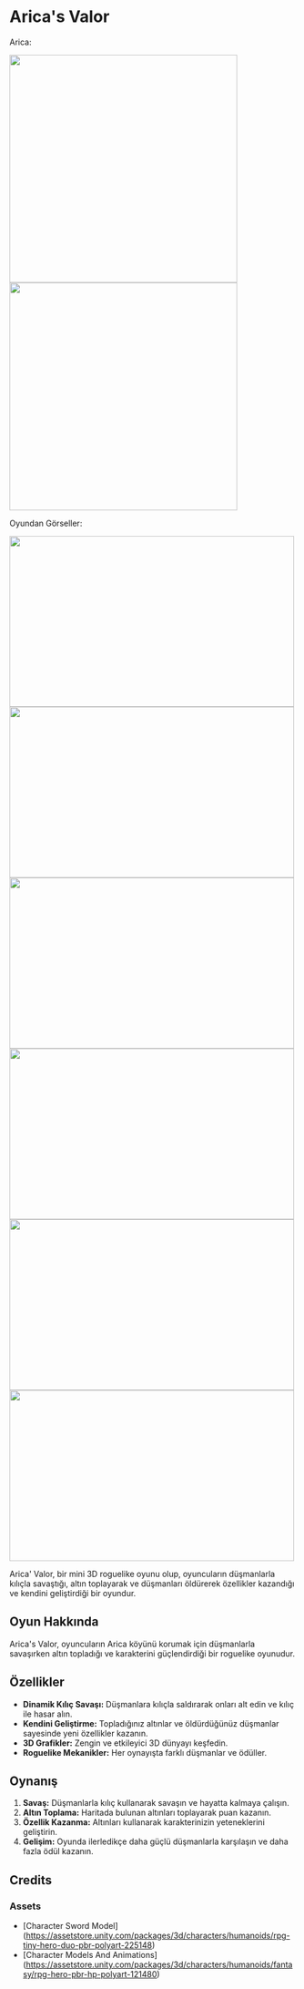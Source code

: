 # Arica's Valor

Arica:

<img src="https://github.com/siraytarim/AricasValor/blob/main/Game/Ekran%20görüntüsü%202024-05-28%20151719.png" width="400" height="400"> <img src="https://github.com/siraytarim/AricasValor/blob/main/Game/Ekran%20görüntüsü%202024-05-28%20151733.png" width="400" height="400"> 


Oyundan Görseller:

<img src= "https://github.com/siraytarim/AricasValor/blob/main/Game/Ekran%20görüntüsü%202024-05-28%20215718.png" width="500" height="300" > <img src="https://github.com/siraytarim/AricasValor/blob/main/Game/Ekran%20Görüntüsü%20(277).png" width="500" height="300"> <img src="https://github.com/siraytarim/AricasValor/blob/main/Game/Ekran%20görüntüsü%202024-05-28%20220019.png" width="500" height="300" > <img src="https://github.com/siraytarim/AricasValor/blob/main/Game/Ekran%20görüntüsü%202024-05-28%20220255.png" width="500" height="300" > <img src="https://github.com/siraytarim/AricasValor/blob/main/Game/Ekran%20görüntüsü%202024-05-28%20220139.png" width="500" height="300"> <img src="https://github.com/siraytarim/AricasValor/blob/main/Game/Ekran%20görüntüsü%202024-05-28%20221402.png" width="500" height="300" >


Arica' Valor, bir mini 3D roguelike oyunu olup, oyuncuların düşmanlarla kılıçla savaştığı, altın toplayarak ve düşmanları öldürerek özellikler kazandığı ve kendini geliştirdiği bir oyundur.


## Oyun Hakkında

Arica's Valor, oyuncuların Arica köyünü korumak için düşmanlarla savaşırken altın topladığı ve karakterini güçlendirdiği bir roguelike oyunudur. 

## Özellikler

- **Dinamik Kılıç Savaşı:** Düşmanlara kılıçla saldırarak onları alt edin ve kılıç ile hasar alın.
- **Kendini Geliştirme:** Topladığınız altınlar ve öldürdüğünüz düşmanlar sayesinde yeni özellikler kazanın.
- **3D Grafikler:** Zengin ve etkileyici 3D dünyayı keşfedin.
- **Roguelike Mekanikler:** Her oynayışta farklı düşmanlar ve ödüller.


## Oynanış

1. **Savaş:** Düşmanlarla kılıç kullanarak savaşın ve hayatta kalmaya çalışın.
2. **Altın Toplama:** Haritada bulunan altınları toplayarak puan kazanın.
3. **Özellik Kazanma:** Altınları kullanarak karakterinizin yeteneklerini geliştirin.
4. **Gelişim:** Oyunda ilerledikçe daha güçlü düşmanlarla karşılaşın ve daha fazla ödül kazanın.


## Credits

### Assets
 - [Character Sword Model] (https://assetstore.unity.com/packages/3d/characters/humanoids/rpg-tiny-hero-duo-pbr-polyart-225148)
 - [Character Models And Animations] (https://assetstore.unity.com/packages/3d/characters/humanoids/fantasy/rpg-hero-pbr-hp-polyart-121480)
   


